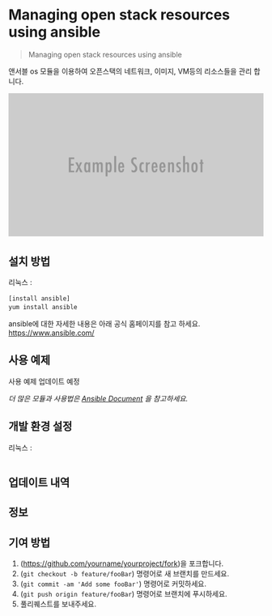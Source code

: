# Managing open stack resources using ansible
> Managing open stack resources using ansible

앤서블 os 모듈을 이용하여 오픈스택의 네트워크, 이미지, VM등의 리소스들을 관리 합니다.

![](./images/header.png)

## 설치 방법

리눅스 :

```sh
[install ansible]
yum install ansible 

```


ansible에 대한 자세한 내용은 아래 공식 홈페이지를 참고 하세요.
https://www.ansible.com/

## 사용 예제

사용 예제 업데이트 예정

_더 많은 모듈과 사용법은 [Ansible Document](https://docs.ansible.com/ansible/2.3/index.html) 을 참고하세요._

## 개발 환경 설정
리눅스 :
```sh

```

## 업데이트 내역




## 정보


## 기여 방법

1. (<https://github.com/yourname/yourproject/fork>)을 포크합니다.
2. (`git checkout -b feature/fooBar`) 명령어로 새 브랜치를 만드세요.
3. (`git commit -am 'Add some fooBar'`) 명령어로 커밋하세요.
4. (`git push origin feature/fooBar`) 명령어로 브랜치에 푸시하세요.
5. 풀리퀘스트를 보내주세요.

<!-- Markdown link & img dfn's -->
[npm-image]: https://img.shields.io/npm/v/datadog-metrics.svg?style=flat-square
[npm-url]: https://npmjs.org/package/datadog-metrics
[npm-downloads]: https://img.shields.io/npm/dm/datadog-metrics.svg?style=flat-square
[travis-image]: https://img.shields.io/travis/dbader/node-datadog-metrics/master.svg?style=flat-square
[travis-url]: https://travis-ci.org/dbader/node-datadog-metrics
[wiki]: https://github.com/yourname/yourproject/wiki